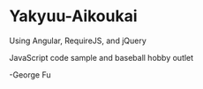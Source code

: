 Yakyuu-Aikoukai
===============

Using Angular, RequireJS, and jQuery

JavaScript code sample and baseball hobby outlet

-George Fu
